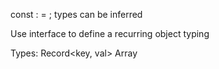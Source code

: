 const <name>: <type> = <val>;
types can be inferred

Use interface to define a recurring object typing

Types:
Record<key, val>
Array<type>


